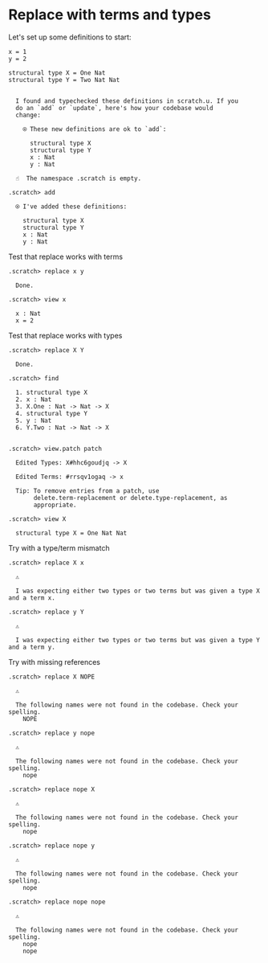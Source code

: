 # Replace with terms and types

Let's set up some definitions to start:

```unison
x = 1
y = 2

structural type X = One Nat
structural type Y = Two Nat Nat
```

```ucm

  I found and typechecked these definitions in scratch.u. If you
  do an `add` or `update`, here's how your codebase would
  change:
  
    ⍟ These new definitions are ok to `add`:
    
      structural type X
      structural type Y
      x : Nat
      y : Nat

```
```ucm
  ☝️  The namespace .scratch is empty.

.scratch> add

  ⍟ I've added these definitions:
  
    structural type X
    structural type Y
    x : Nat
    y : Nat

```
Test that replace works with terms
```ucm
.scratch> replace x y

  Done.

.scratch> view x

  x : Nat
  x = 2

```
Test that replace works with types
```ucm
.scratch> replace X Y

  Done.

.scratch> find

  1. structural type X
  2. x : Nat
  3. X.One : Nat -> Nat -> X
  4. structural type Y
  5. y : Nat
  6. Y.Two : Nat -> Nat -> X
  

.scratch> view.patch patch

  Edited Types: X#hhc6goudjq -> X
  
  Edited Terms: #rrsqv1ogaq -> x
  
  Tip: To remove entries from a patch, use
       delete.term-replacement or delete.type-replacement, as
       appropriate.

.scratch> view X

  structural type X = One Nat Nat

```
Try with a type/term mismatch
```ucm
.scratch> replace X x

  ⚠️
  
  I was expecting either two types or two terms but was given a type X and a term x.

```
```ucm
.scratch> replace y Y

  ⚠️
  
  I was expecting either two types or two terms but was given a type Y and a term y.

```
Try with missing references
```ucm
.scratch> replace X NOPE

  ⚠️
  
  The following names were not found in the codebase. Check your spelling.
    NOPE

```
```ucm
.scratch> replace y nope

  ⚠️
  
  The following names were not found in the codebase. Check your spelling.
    nope

```
```ucm
.scratch> replace nope X

  ⚠️
  
  The following names were not found in the codebase. Check your spelling.
    nope

```
```ucm
.scratch> replace nope y

  ⚠️
  
  The following names were not found in the codebase. Check your spelling.
    nope

```
```ucm
.scratch> replace nope nope

  ⚠️
  
  The following names were not found in the codebase. Check your spelling.
    nope
    nope

```
